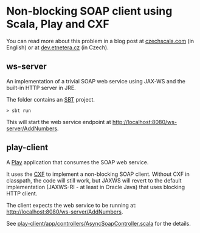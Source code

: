 Non-blocking SOAP client using Scala, Play and CXF
==================================================
You can read more about this problem in a blog post at [czechscala.com](http://czechscala.com/2013/05/13/non-blocking-soap-web-services-invocation/) (in English)
or at [dev.etnetera.cz](http://dev.etnetera.cz/cz/scala/neblokujici_volani_soap_webovych_sluzeb.html) (in Czech).

ws-server
---------
An implementation of a trivial SOAP web service using JAX-WS and the built-in HTTP server in JRE.

The folder contains an [SBT](http://www.scala-sbt.org/) project.

	> sbt run

This will start the web service endpoint at [http://localhost:8080/ws-server/AddNumbers](http://localhost:8080/ws-server/AddNumbers).

play-client
------------------------------------------------------
A [Play](http://www.playframework.com/) application that consumes the SOAP web service.

It uses the [CXF](http://cxf.apache.org/docs/asynchronous-client-http-transport.html) to implement a non-blocking SOAP client.
Without CXF in classpath, the code will still work, but JAXWS will revert to the default implementation (JAXWS-RI - at least in Oracle Java) that uses blocking HTTP client. 

The client expects the web service to be running at: [http://localhost:8080/ws-server/AddNumbers](http://localhost:8080/ws-server/AddNumbers).

See [play-client/app/controllers/AsyncSoapController.scala](/play-client/app/controllers/AsyncSoapController.scala) for the details.
